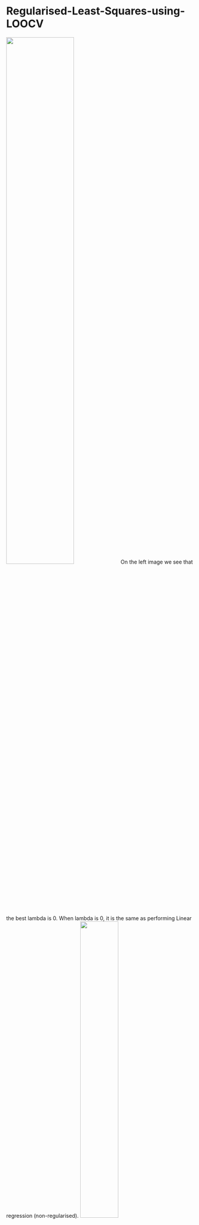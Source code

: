 # Regularised-Least-Squares-using-LOOCV
<img src="https://cloud.githubusercontent.com/assets/16852003/20930056/75a20946-bbcc-11e6-9ff1-2a9440c66c67.png" width="60%"></img> 
On the left image we see that the best lambda is 0. When lambda is 0, it is the same as performing Linear regression (non-regularised).
<img src="https://cloud.githubusercontent.com/assets/16852003/20928079/739145a2-bbc4-11e6-803e-1e9abaefa288.png" width="45%"></img> <img src="https://cloud.githubusercontent.com/assets/16852003/20928082/73b1e4f6-bbc4-11e6-8e3b-bb7cd73e8d87.png" width="45%"></img> 

Two leftmost images show the various LOOCV loss for varying lambda. The right image shows the fitted fourth degree polynomial with three different lambda values (0.0001....) being the best.
<img src="https://cloud.githubusercontent.com/assets/16852003/20928080/73a4c744-bbc4-11e6-8b17-a3f431f8993b.png" width="30%"></img> <img src="https://cloud.githubusercontent.com/assets/16852003/20928081/73b17c50-bbc4-11e6-9289-4103762241d7.png" width="30%"></img> <img src="https://cloud.githubusercontent.com/assets/16852003/20928083/73b26462-bbc4-11e6-8a3c-ea6215cbb9f5.png" width="30%"></img> 
